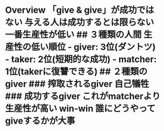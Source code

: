 # Overview 「give & give」が成功ではない 与える人は成功するとは限らない 一番生産性が低い ## ３種類の人間 生産性の低い順位 - giver: 3位(ダントツ) - taker: 2位(短期的な成功) - matcher: 1位(takerに復讐できる) ## ２種類のgiver ### 搾取されるgiver 自己犠牲 ### 成功するgiver これがmatcherより生産性が高い win-win 誰にどうやってgiveするかが大事
